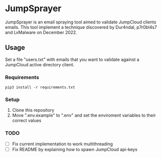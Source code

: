 # JumpSprayer
JumpSprayer is an email spraying tool aimed to validate JumpCloud clients emails. This tool implement a technique discovered by Dur4ndal, p7r0bl4s7 and LvMalware on December 2022.

## Usage
Set a file "users.txt" with emails that you want to validate against a JumpCloud active directory client.

### Requirements

```
pip3 install -r requirements.txt
```

### Setup

1. Clone this repository
2. Move ".env.example" to ".env" and set the enviroment variables to their correct values

### TODO

- [ ] Fix current implementation to work multithreading
- [ ] Fix README by explaining how to spawn JumpCloud api-keys
